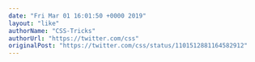 ```yaml
---
date: "Fri Mar 01 16:01:50 +0000 2019"
layout: "like"
authorName: "CSS-Tricks"
authorUrl: "https://twitter.com/css"
originalPost: "https://twitter.com/css/status/1101512881164582912"
---
```


